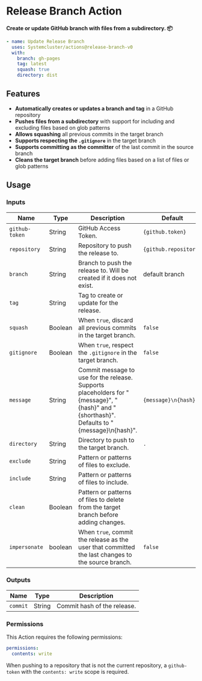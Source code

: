 # Release Branch Action

**Create or update GitHub branch with files from a subdirectory. 📦**

```yaml
- name: Update Release Branch
  uses: Systemcluster/actions@release-branch-v0
  with:
    branch: gh-pages
    tag: latest
    squash: true
    directory: dist
```

## Features

- **Automatically creates or updates a branch and tag** in a GitHub repository
- **Pushes files from a subdirectory** with support for including and excluding files based on glob patterns
- **Allows squashing** all previous commits in the target branch
- **Supports respecting the `.gitignore`** in the target branch
- **Supports committing as the committer** of the last commit in the source branch
- **Cleans the target branch** before adding files based on a list of files or glob patterns

## Usage

### Inputs

| Name | Type | Description | Default | Required |
| --- | --- | --- | --- | --- |
| `github-token` | String | GitHub Access Token. | `{github.token}` | ✓ |
| `repository` | String | Repository to push the release to. | `{github.repository}` | ✓ |
| `branch` | String | Branch to push the release to. Will be created if it does not exist. | default branch | ✗ |
| `tag` | String | Tag to create or update for the release. | | ✗ |
| `squash` | Boolean | When `true`, discard all previous commits in the target branch. | `false` | ✗ |
| `gitignore` | Boolean | When `true`, respect the `.gitignore` in the target branch.  | `false` | ✗ |
| `message` | String | Commit message to use for the release. Supports placeholders for "{message}", "{hash}" and "{shorthash}". Defaults to "{message}\n{hash}". | `{message}\n{hash}` | ✗ |
| `directory` | String | Directory to push to the target branch. | `.` | ✗ |
| `exclude` | String | Pattern or patterns of files to exclude. | | ✗ |
| `include` | String | Pattern or patterns of files to include. | | ✗ |
| `clean` | Boolean | Pattern or patterns of files to delete from the target branch before adding changes. | | ✗ |
| `impersonate` | boolean | When `true`, commit the release as the user that committed the last changes to the source branch. | `false` | ✗ |

### Outputs

| Name | Type | Description |
| --- | --- | --- |
| `commit` | String | Commit hash of the release. |

### Permissions

This Action requires the following permissions:

```yaml
permissions:
  contents: write
```

When pushing to a repository that is not the current repository, a `github-token` with the `contents: write` scope is required.
